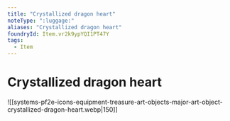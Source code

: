 ```yaml
---
title: "Crystallized dragon heart"
noteType: ":luggage:"
aliases: "Crystallized dragon heart"
foundryId: Item.vr2k9ypYQI1PT47Y
tags:
  - Item
---
```


# Crystallized dragon heart
![[systems-pf2e-icons-equipment-treasure-art-objects-major-art-object-crystallized-dragon-heart.webp|150]]
